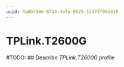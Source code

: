 ```yaml
---
uuid: 4a6b708e-8714-4afe-9625-15473f981410
---
```



# TPLink.T2600G


#TODO: ## Describe *TPLink.T2600G* profile
